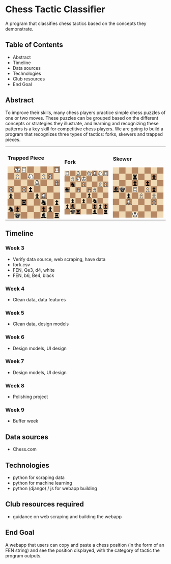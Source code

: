 
# Chess Tactic Classifier
A program that classifies chess tactics based on the concepts they demonstrate.

## Table of Contents
- Abstract
- Timeline
- Data sources
- Technologies
- Club resources
- End Goal

## Abstract
To improve their skills, many chess players practice simple chess puzzles of one or two moves. These puzzles can be grouped based on the different concepts or strategies they illustrate, and learning and recognizing these patterns is a key skill for competitive chess players. We are going to build a program that recognizes three types of tactics: forks, skewers and trapped pieces.

<table>
 <tr>
  <td>
   <h3>Trapped Piece</h3>
   <img src="example_images/trapped_piece_example.png" align="middle">
  </td>
  <td>
   <h3>Fork</h3>
   <img src="example_images/fork_example.png" align="middle"> 
  </td>
  <td>
   <h3>Skewer</h3>
   <img src="example_images/skewer_example.png" align="middle">
  </td>
 </tr>
 </table>
 
## Timeline
### Week 3
- Verify data source, web scraping, have data
- fork.csv
- FEN, Qe3, d4, white
- FEN, b6, Be4, black

### Week 4
- Clean data, data features

### Week 5
- Clean data, design models

### Week 6
- Design models, UI design

### Week 7
- Design models, UI design

### Week 8
- Polishing project

### Week 9
- Buffer week

## Data sources
- Chess.com

## Technologies
- python for scraping data
- python for machine learning
- python (django) / js for webapp building

## Club resources required
- guidance on web scraping and building the webapp

## End Goal
A webapp that users can copy and paste a chess position (in the form of an FEN string) and see the position displayed, with the category of tactic the program outputs. 
